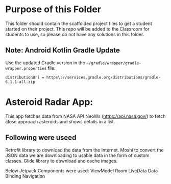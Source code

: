 # Purpose of this Folder

This folder should contain the scaffolded project files to get a student started on their project. This repo will be added to the Classroom for students to use, so please do not have any solutions in this folder.

## Note: Android Kotlin Gradle Update
Use the updated Gradle version in the `~/gradle/wrapper/gradle-wrapper.properties` file:
```
distributionUrl = https\://services.gradle.org/distributions/gradle-6.1.1-all.zip
```

# Asteroid Radar App:
This app fetches data from NASA API NeoWs (https://api.nasa.gov/) to fetch close approach asteroids and shows details in a list.

## Following were useed
Retrofit library to download the data from the Internet.
Moshi to convert the JSON data we are downloading to usable data in the form of custom classes.
Glide library to download and cache images.

Below Jetpack Components were used:
ViewModel
Room
LiveData
Data Binding
Navigation
